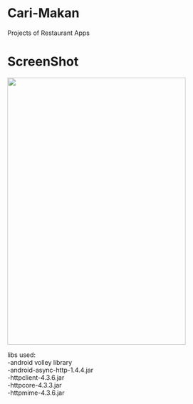 # Cari-Makan
Projects of Restaurant Apps

# ScreenShot
<img src='http://www.4shared.com/download/VdFS82rzce/Screenshot_2015-07-29-20-27-49.png?lgfp=3000' width='400' height='600'></img>

libs used:
<br>
-android volley library
<br>
-android-async-http-1.4.4.jar
<br>
-httpclient-4.3.6.jar
<br>
-httpcore-4.3.3.jar
<br>
-httpmime-4.3.6.jar
<br>
